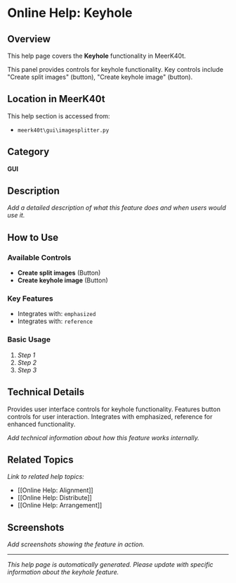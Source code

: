 # Online Help: Keyhole

## Overview

This help page covers the **Keyhole** functionality in MeerK40t.

This panel provides controls for keyhole functionality. Key controls include "Create split images" (button), "Create keyhole image" (button).

## Location in MeerK40t

This help section is accessed from:
- `meerk40t\gui\imagesplitter.py`

## Category

**GUI**

## Description

*Add a detailed description of what this feature does and when users would use it.*

## How to Use

### Available Controls

- **Create split images** (Button)
- **Create keyhole image** (Button)

### Key Features

- Integrates with: `emphasized`
- Integrates with: `reference`

### Basic Usage

1. *Step 1*
2. *Step 2*
3. *Step 3*

## Technical Details

Provides user interface controls for keyhole functionality. Features button controls for user interaction. Integrates with emphasized, reference for enhanced functionality.

*Add technical information about how this feature works internally.*

## Related Topics

*Link to related help topics:*

- [[Online Help: Alignment]]
- [[Online Help: Distribute]]
- [[Online Help: Arrangement]]

## Screenshots

*Add screenshots showing the feature in action.*

---

*This help page is automatically generated. Please update with specific information about the keyhole feature.*
